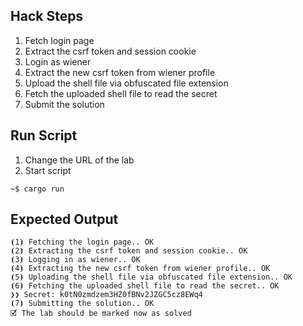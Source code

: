 ## Hack Steps

1. Fetch login page
2. Extract the csrf token and session cookie
3. Login as wiener
4. Extract the new csrf token from wiener profile
5. Upload the shell file via obfuscated file extension
6. Fetch the uploaded shell file to read the secret
7. Submit the solution 


## Run Script

1. Change the URL of the lab
2. Start script

```
~$ cargo run
```

## Expected Output

```
⦗1⦘ Fetching the login page.. OK
⦗2⦘ Extracting the csrf token and session cookie.. OK
⦗3⦘ Logging in as wiener.. OK
⦗4⦘ Extracting the new csrf token from wiener profile.. OK
⦗5⦘ Uploading the shell file via obfuscated file extension.. OK
⦗6⦘ Fetching the uploaded shell file to read the secret.. OK
❯❯ Secret: k0tN0zmdzem3HZ0fBNv2JZGC5cz8EWq4
⦗7⦘ Submitting the solution.. OK
🗹 The lab should be marked now as solved
```
